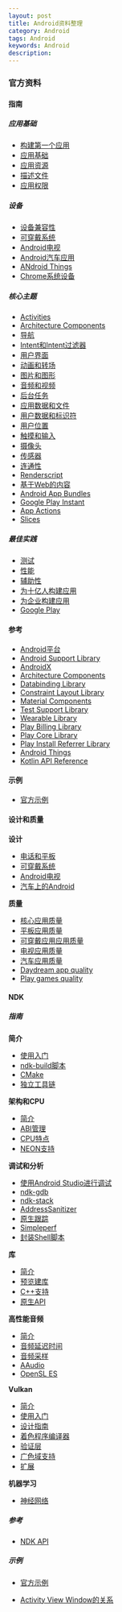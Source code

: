 ```yaml
---
layout: post
title: Android资料整理
category: Android
tags: Android
keywords: Android
description: 
---
```


### 官方资料

#### 指南

##### 应用基础

- [构建第一个应用](https://developer.android.com/training/basics/firstapp?hl=zh-CN)
- [应用基础](https://developer.android.com/guide/components/fundamentals?hl=zh-CN)
- [应用资源](https://developer.android.com/guide/topics/resources/providing-resources?hl=zh-CN)
- [描述文件](https://developer.android.com/guide/topics/manifest/manifest-intro?hl=zh-CN)
- [应用权限](https://developer.android.com/guide/topics/permissions/overview?hl=zh-CN)

##### 设备

- [设备兼容性](https://developer.android.com/guide/practices/compatibility?hl=zh-CN)
- [可穿戴系统](https://developer.android.com/training/wearables?hl=zh-CN)
- [Android电视](https://developer.android.com/training/tv?hl=zh-CN)
- [Android汽车应用](https://developer.android.com/training/auto?hl=zh-CN)
- [ANdroid Things](https://developer.android.com/things/get-started?hl=zh-CN)
- [Chrome系统设备](https://developer.android.com/chrome-os/intro?hl=zh-CN)

##### 核心主题

- [Activities](https://developer.android.com/guide/components/activities/intro-activities?hl=zh-CN)
- [Architecture Components](https://developer.android.com/topic/libraries/architecture?hl=zh-CN)
- [导航](https://developer.android.com/guide/navigation?hl=zh-CN)
- [Intent和Intent过滤器](https://developer.android.com/guide/components/intents-filters?hl=zh-CN)
- [用户界面](https://developer.android.com/guide/topics/ui?hl=zh-CN)
- [动画和转场](https://developer.android.com/training/animation?hl=zh-CN)
- [图片和图形](https://developer.android.com/guide/topics/graphics?hl=zh-CN)
- [音频和视频]()
- [后台任务]()
- [应用数据和文件]()
- [用户数据和标识符]()
- [用户位置]()
- [触摸和输入]()
- [摄像头]()
- [传感器]()
- [连通性]()
- [Renderscript]()
- [基于Web的内容]()
- [Android App Bundles]()
- [Google Play Instant]()
- [App Actions]()
- [Slices]()


##### 最佳实践

- [测试]()
- [性能]()
- [辅助性]()
- [为十亿人构建应用]()
- [为企业构建应用]()
- [Google Play]()


#### 参考

- [Android平台]()
- [Android Support Library]()
- [AndroidX]()
- [Architecture Components]()
- [Databinding Library]()
- [Constraint Layout Library]()
- [Material Components]()
- [Test Support Library]()
- [Wearable Library]()
- [Play Billing Library]()
- [Play Core Library]()
- [Play Install Referrer Library]()
- [Android Things]()
- [Kotlin API Reference]()


#### 示例

- [官方示例](https://developer.android.com/samples?hl=zh-CN)

#### 设计和质量

**设计**


- [电话和平板]()
- [可穿戴系统]()
- [Android电视]()
- [汽车上的Android](https://developer.android.com/design/auto?hl=zh-CN)


**质量**

- [核心应用质量](https://developer.android.com/docs/quality-guidelines/core-app-quality?hl=zh-CN)
- [平板应用质量]()
- [可穿戴应用应用质量]()
- [电视应用质量]()
- [汽车应用质量]()
- [Daydream app quality]()
- [Play games quality]()





#### NDK

##### 指南

**简介**

- [使用入门](https://developer.android.com/ndk/guides?hl=zh-CN)
- [ndk-build脚本](https://developer.android.com/ndk/guides/ndk-build?hl=zh-CN)
- [CMake](https://developer.android.com/ndk/guides/cmake?hl=zh-CN)
- [独立工具链](https://developer.android.com/ndk/guides/standalone_toolchain?hl=zh-CN)

**架构和CPU**

- [简介](https://developer.android.com/ndk/guides/arch?hl=zh-CN)
- [ABI管理](https://developer.android.com/ndk/guides/abis?hl=zh-CN)
- [CPU特点](https://developer.android.com/ndk/guides/cpu-features?hl=zh-CN)
- [NEON支持](https://developer.android.com/ndk/guides/cpu-arm-neon?hl=zh-CN)

**调试和分析**

- [使用Android Studio进行调试](https://developer.android.com/studio/debug?hl=zh-CN)
- [ndk-gdb](https://developer.android.com/ndk/guides/ndk-gdb?hl=zh-CN)
- [ndk-stack](https://developer.android.com/ndk/guides/ndk-stack?hl=zh-CN)
- [AddressSanitizer]()
- [原生跟踪]()
- [Simpleperf]()
- [封装Shell脚本]()

**库**

- [简介]()
- [预览建库]()
- [C++支持]()
- [原生API]()

**高性能音频**

- [简介]()
- [音频延迟时间](https://developer.android.com/ndk/guides/audio/audio-latency?hl=zh-CN)
- [音频采样](https://developer.android.com/ndk/guides/audio/sampling-audio?hl=zh-CN)
- [AAudio]()
- [OpenSL ES]()

**Vulkan**
- [简介](https://developer.android.com/ndk/guides/graphics?hl=zh-CN)
- [使用入门]()
- [设计指南]()
- [着色程序编译器]()
- [验证层]()
- [广色域支持]()
- [扩展]()

**机器学习**

- [神经网络]()

##### 参考

- [NDK API](https://developer.android.com/ndk/reference?hl=zh-CN)

##### 示例

- [官方示例](https://developer.android.com/ndk/samples?hl=zh-CN)





- [Activity View Window的关系](https://juejin.im/entry/596329686fb9a06bc903b6fd)